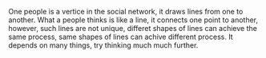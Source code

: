 One people is a vertice in the social network, it draws lines from one to another.
What a people thinks is like a line, it connects one point to another, however, such lines are not unique, differet shapes of lines can achieve the same process, same shapes of lines can achive different process.
It depends on many things, try thinking much much further.
